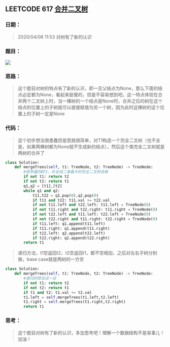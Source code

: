 ## LEETCODE 617 [合并二叉树](https://leetcode-cn.com/problems/merge-two-binary-trees/)

### 日期：

> 2020/04/08 11:53 对树有了新的认识

### 题目：

<img src = "D:\Markdown\LEETCODE\questions\0617.png">

### 思路：

> 这个题目对树的特点有了新的认识，即一旦父结点为None，那么下面的结点必定都为None，看起来挺傻的，但是不容易想到吧。这一特点体现在合并两个二叉树上时，当一棵树的一个结点是None时，合并之后的树在这个结点的位置上的子树就可以直接赋值为另一个树，因为此时这棵树的这个位置上的子树一定是None
### 代码：

> 这个初步想法很愚蠢但是思路很简单，对T1构造一个完全二叉树（也不全是，如果两棵树都为None就不生成新的结点），然后这个类完全二叉树就是两树的合并了

```python
class Solution:
    def mergeTrees(self, t1: TreeNode, t2: TreeNode) -> TreeNode:
        #层序遍历BFS，补全成二者最大的完全二叉树去做
        if not t1: return t2
        if not t2: return t1
        q1,q2 = [t1],[t2]
        while q1 and q2:
            t11,t22 = q1.pop(0),q2.pop(0)
            if t11 and t22: t11.val += t22.val
            if not t11.left and t22.left: t11.left = TreeNode(0)
            if not t11.right and t22.right: t11.right = TreeNode(0)
            if not t22.left and t11.left: t22.left = TreeNode(0)
            if not t22.right and t11.right: t22.right = TreeNode(0)
            if t11.left: q1.append(t11.left)
            if t11.right: q1.append(t11.right)
            if t22.left: q2.append(t22.left)
            if t22.right: q2.append(t22.right)
        return t1
```
> 递归方法，t1空返回t2，t2空返回t1，都不空相加，之后对左右子树分别做，base case就是两树的一方空
```python
class Solution:
    def mergeTrees(self, t1: TreeNode, t2: TreeNode) -> TreeNode:
        #递归的想法试一试
        if not t1: return t2
        if not t2: return t1
        if t1 and t2: t1.val += t2.val
        t1.left = self.mergeTrees(t1.left,t2.left)
        t1.right = self.mergeTrees(t1.right,t2.right)
        return t1
```
### 思考：

> 这个题目对树有了新的认识，多加思考吧！理解一个数据结构不是易事儿！加油！
